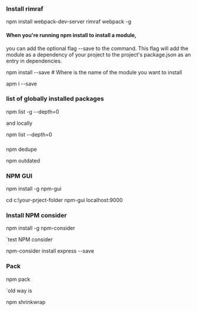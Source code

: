 
### Install rimraf

npm install webpack-dev-server rimraf webpack -g



#### When you're running npm install to install a module, 
you can add the optional flag --save to the command. 
This flag will add the module as a dependency of your project to 
the project's package.json as an entry in dependencies. 


npm install <module> --save # Where <module> is the name of the module you want to install

apm i <module> --save



###  list of globally installed packages

npm list -g --depth=0


and locally

npm list --depth=0



### 

npm dedupe

npm outdated



### NPM GUI

npm install -g npm-gui

cd c:\your-prject-folder
npm-gui localhost:9000


### Install NPM consider

npm install -g npm-consider

`test NPM consider

npm-consider install express --save


### Pack
npm pack

`old way is 

npm shrinkwrap